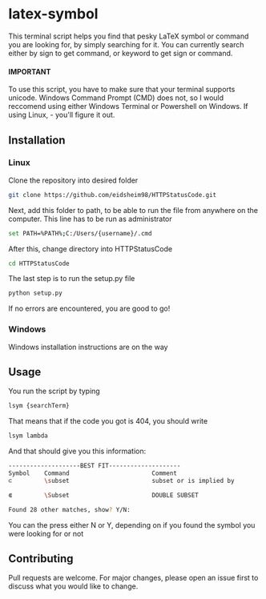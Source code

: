 # latex-symbol

This terminal script helps you find that pesky LaTeX symbol or command you are looking for, by simply searching for it.
You can currently search either by sign to get command, or keyword to get sign or command.

#### IMPORTANT
To use this script, you have to make sure that your terminal supports unicode. Windows Command Prompt (CMD) does not,
so I would reccomend using either Windows Terminal or Powershell on Windows. If using Linux, - you'll figure it out.

## Installation

### Linux

Clone the repository into desired folder

```bash
git clone https://github.com/eidsheim98/HTTPStatusCode.git
```

Next, add this folder to path, to be able to run the file from anywhere on the computer. 
This line has to be run as administrator

```bash
set PATH=%PATH%;C:/Users/{username}/.cmd
```

After this, change directory into HTTPStatusCode

```bash
cd HTTPStatusCode
```

The last step is to run the setup.py file

```bash
python setup.py
```

If no errors are encountered, you are good to go!

### Windows

Windows installation instructions are on the way

## Usage

You run the script by typing 

```bash
lsym {searchTerm}
```

That means that if the code you got is 404, you should write

```bash
lsym lambda
```

And that should give you this information:

```bash
--------------------BEST FIT--------------------
Symbol    Command                       Comment
⊂         \subset                       subset or is implied by

⋐         \Subset                       DOUBLE SUBSET

Found 28 other matches, show? Y/N: 
```

You can the press either N or Y, depending on if you found the symbol you were looking for or not

## Contributing
Pull requests are welcome. For major changes, please open an issue first to discuss what you would like to change.
